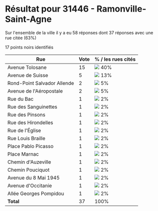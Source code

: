 # Résultat pour 31446 - Ramonville-Saint-Agne

Sur l'ensemble de la ville il y a eu 58 réponses dont 37 réponses avec une rue citée (63%)

17 points noirs identifiés

| Rue | Vote | % / les rues cités|
|-----|------|-------------------|
| Avenue Tolosane | 15 | <img src="../../img/bar_40.gif" />&nbsp;40%|
| Avenue de Suisse | 5 | <img src="../../img/bar_13.gif" />&nbsp;13%|
| Rond-Point Salvador Allende | 2 | <img src="../../img/bar_5.gif" />&nbsp;5%|
| Avenue de l'Aéropostale | 2 | <img src="../../img/bar_5.gif" />&nbsp;5%|
| Rue du Bac | 1 | <img src="../../img/bar_2.gif" />&nbsp;2%|
| Rue des Sanguinettes | 1 | <img src="../../img/bar_2.gif" />&nbsp;2%|
| Rue des Pinsons | 1 | <img src="../../img/bar_2.gif" />&nbsp;2%|
| Rue des Hirondelles | 1 | <img src="../../img/bar_2.gif" />&nbsp;2%|
| Rue de l'Église | 1 | <img src="../../img/bar_2.gif" />&nbsp;2%|
| Rue Louis Braille | 1 | <img src="../../img/bar_2.gif" />&nbsp;2%|
| Place Pablo Picasso | 1 | <img src="../../img/bar_2.gif" />&nbsp;2%|
| Place Marnac | 1 | <img src="../../img/bar_2.gif" />&nbsp;2%|
| Chemin d'Auzeville | 1 | <img src="../../img/bar_2.gif" />&nbsp;2%|
| Chemin Pouciquot | 1 | <img src="../../img/bar_2.gif" />&nbsp;2%|
| Avenue du 8 Mai 1945 | 1 | <img src="../../img/bar_2.gif" />&nbsp;2%|
| Avenue d'Occitanie | 1 | <img src="../../img/bar_2.gif" />&nbsp;2%|
| Allée Georges Pompidou | 1 | <img src="../../img/bar_2.gif" />&nbsp;2%|
| **Total** | 37 | 100%|
